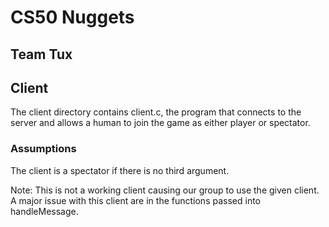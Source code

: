 # CS50 Nuggets
## Team Tux  
## Client
The client directory contains client.c, the program that connects to the server and allows a human to join the game as either player or spectator.

### Assumptions
The client is a spectator if there is no third argument. 

Note: This is not a working client causing our group to use the given client. A major issue with this client are in the functions passed into handleMessage. 


